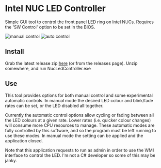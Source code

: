 # Intel NUC LED Controller
Simple GUI tool to control the front panel LED ring on Intel NUCs.
Requires the 'SW Control' option to be set in the BIOS.

![manual control](http://james-barnett.net/files/intel-nuc-led-controller/screenshots/manual.png) ![auto control](http://james-barnett.net/files/intel-nuc-led-controller/screenshots/auto.png)

## Install
Grab the latest release zip [here](https://github.com/jamesbarnett91/intel-nuc-led-controller/releases/download/v0.2/NucLedController-v0.2.zip) (or from the releases page).
Unzip somewhere, and run NucLedController.exe


## Use
This tool provides options for both manual control and some experimental automatic controls.
In manual mode the desired LED colour and blink/fade rates can be set, or the LED disabled all together.

Currently the automatic control options allow cycling or fading between all the LED colours at a given rate. Lower rates (i.e. quicker colour changes) will consume more CPU resources to manage.
These automatic modes are fully controlled by this software, and so the program must be left running to use these modes.
In manual mode the setting can be applied and the application closed.


Note that this application requests to run as admin in order to use the WMI interface to control the LED.
I'm not a C# developer so some of this may be janky.